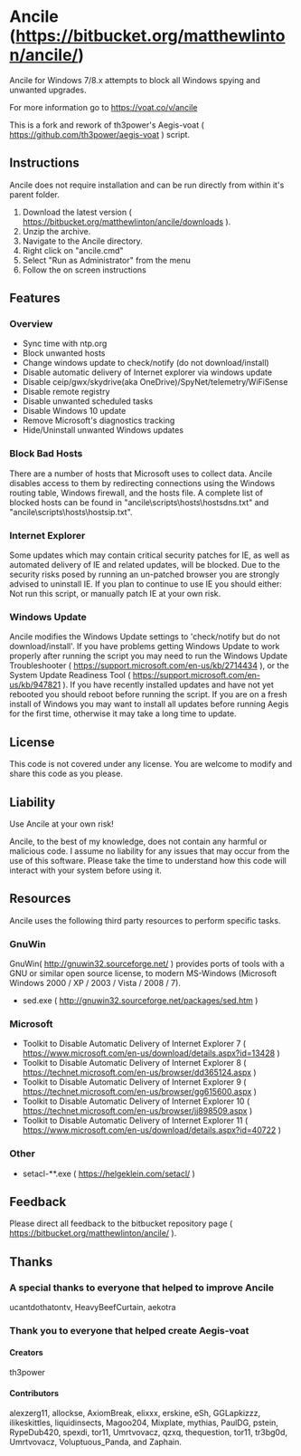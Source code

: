 # Ancile (https://bitbucket.org/matthewlinton/ancile/)
Ancile for Windows 7/8.x attempts to block all Windows spying and unwanted upgrades.

For more information go to https://voat.co/v/ancile

This is a fork and rework of th3power's Aegis-voat ( https://github.com/th3power/aegis-voat ) script.

## Instructions
Ancile does not require installation and can be run directly from within it's parent folder.

1. Download the latest version ( https://bitbucket.org/matthewlinton/ancile/downloads ).
1. Unzip the archive.
1. Navigate to the Ancile directory.
1. Right click on "ancile.cmd"
1. Select "Run as Administrator" from the menu
1. Follow the on screen instructions

## Features
### Overview
*  Sync time with ntp.org
*  Block unwanted hosts
*  Change windows update to check/notify (do not download/install)
*  Disable automatic delivery of Internet explorer via windows update
*  Disable ceip/gwx/skydrive(aka OneDrive)/SpyNet/telemetry/WiFiSense
*  Disable remote registry
*  Disable unwanted scheduled tasks
*  Disable Windows 10 update
*  Remove Microsoft's diagnostics tracking
*  Hide/Uninstall unwanted Windows updates

### Block Bad Hosts
There are a number of hosts that Microsoft uses to collect data. Ancile disables access to them by redirecting connections using the Windows routing table, Windows firewall, and the hosts file. A complete list of blocked hosts can be found in "ancile\scripts\hosts\hostsdns.txt" and "ancile\scripts\hosts\hostsip.txt".

### Internet Explorer
Some updates which may contain critical security patches for IE, as well as automated delivery of IE and related updates, will be blocked. Due to the security risks posed by running an un-patched browser you are strongly advised to uninstall IE. If you plan to continue to use IE you should either: Not run this script, or manually patch IE at your own risk.

### Windows Update
Ancile modifies the Windows Update settings to 'check/notify but do not download/install'. If you have problems getting Windows Update to work properly after running the script you may need to run the Windows Update Troubleshooter ( https://support.microsoft.com/en-us/kb/2714434 ), or the System Update Readiness Tool ( https://support.microsoft.com/en-us/kb/947821 ). If you have recently installed updates and have not yet rebooted you should reboot before running the script. If you are on a fresh install of Windows you may want to install all updates before running Aegis for the first time, otherwise it may take a long time to update.

## License
This code is not covered under any license. You are welcome to modify and share this code as you please.

## Liability
Use Ancile at your own risk!

Ancile, to the best of my knowledge, does not contain any harmful or malicious code. I assume no liability for any issues that may occur from the use of this software. Please take the time to understand how this code will interact with your system before using it.

## Resources
Ancile uses the following third party resources to perform specific tasks.

### GnuWin
GnuWin( http://gnuwin32.sourceforge.net/ ) provides ports of tools with a GNU or similar open source license, to modern MS-Windows (Microsoft Windows 2000 / XP / 2003 / Vista / 2008 / 7).

* sed.exe ( http://gnuwin32.sourceforge.net/packages/sed.htm )

### Microsoft
* Toolkit to Disable Automatic Delivery of Internet Explorer 7 ( https://www.microsoft.com/en-us/download/details.aspx?id=13428 )
* Toolkit to Disable Automatic Delivery of Internet Explorer 8 ( https://technet.microsoft.com/en-us/browser/dd365124.aspx )
* Toolkit to Disable Automatic Delivery of Internet Explorer 9 ( https://technet.microsoft.com/en-us/browser/gg615600.aspx )
* Toolkit to Disable Automatic Delivery of Internet Explorer 10 ( https://technet.microsoft.com/en-us/browser/jj898509.aspx )
* Toolkit to Disable Automatic Delivery of Internet Explorer 11 ( https://www.microsoft.com/en-us/download/details.aspx?id=40722 )

### Other
* setacl-**.exe ( https://helgeklein.com/setacl/ )

## Feedback
Please direct all feedback to the bitbucket repository page ( https://bitbucket.org/matthewlinton/ancile/ ).

## Thanks
### A special thanks to everyone that helped to improve Ancile
ucantdothatontv, HeavyBeefCurtain, aekotra

### Thank you to everyone that helped create Aegis-voat
#### Creators
th3power

#### Contributors
alexzerg11, allockse, AxiomBreak, elixxx, erskine, eSh, GGLapkizzz, ilikeskittles, liquidinsects, Magoo204, Mixplate, mythias, PaulDG, pstein, RypeDub420, spexdi, tor11, Umrtvovacz, qzxq, thequestion, tor11, tr3bg0d, Umrtvovacz, Voluptuous_Panda, and Zaphain.